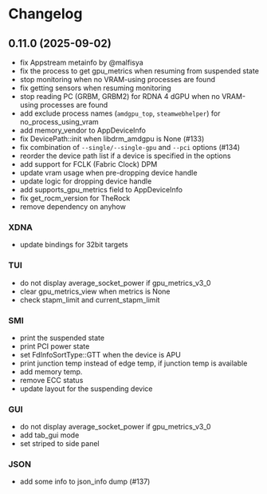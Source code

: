 # Changelog
## 0.11.0 (2025-09-02)
 * fix Appstream metainfo by @malfisya
 * fix the process to get gpu_metrics when resuming from suspended state
 * stop monitoring when no VRAM-using processes are found
 * fix getting sensors when resuming monitoring
 * stop reading PC (GRBM, GRBM2) for RDNA 4 dGPU when no VRAM-using processes are found
 * add exclude process names (`amdgpu_top`, `steamwebhelper`) for no_process_using_vram
 * add memory_vendor to AppDeviceInfo
 * fix DevicePath::init when libdrm_amdgpu is None (#133)
 * fix combination of `--single/--single-gpu` and `--pci` options (#134)
 * reorder the device path list if a device is specified in the options
 * add support for FCLK (Fabric Clock) DPM
 * update vram usage when pre-dropping device handle
 * update logic for dropping device handle
 * add supports_gpu_metrics field to AppDeviceInfo
 * fix get_rocm_version for TheRock
 * remove dependency on anyhow

### XDNA
 * update bindings for 32bit targets

### TUI
 * do not display average_socket_power if gpu_metrics_v3_0
 * clear gpu_metrics_view when metrics is None
 * check stapm_limit and current_stapm_limit

### SMI
 * print the suspended state
 * print PCI power state
 * set FdInfoSortType::GTT when the device is APU
 * print junction temp instead of edge temp, if junction temp is available
 * add memory temp.
 * remove ECC status
 * update layout for the suspending device

### GUI
 * do not display average_socket_power if gpu_metrics_v3_0
 * add tab_gui mode
 * set striped to side panel

### JSON
 * add some info to json_info dump (#137)
